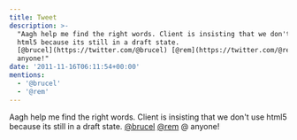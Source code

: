 ```yaml
---
title: Tweet
description: >-
  "Aagh help me find the right words. Client is insisting that we don't use
  html5 because its still in a draft state.
  [@brucel](https://twitter.com/@brucel) [@rem](https://twitter.com/@rem) @
  anyone!"
date: '2011-11-16T06:11:54+00:00'
mentions:
  - '@brucel'
  - '@rem'
---
```

Aagh help me find the right words. Client is insisting that we don't use html5 because its still in a draft state. [@brucel](https://twitter.com/@brucel) [@rem](https://twitter.com/@rem) @ anyone!
